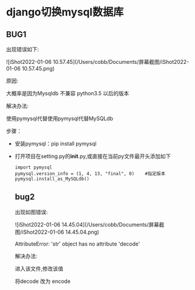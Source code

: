 # django切换mysql数据库

## BUG1

出现错误如下:

![iShot2022-01-06 10.57.45](/Users/cobb/Documents/屏幕截图/iShot2022-01-06 10.57.45.png)

原因:

大概率是因为Mysqldb 不兼容 python3.5 以后的版本

解决办法:

使用pymysql代替使用pymysql代替MySQLdb

步骤：

- 安装pymysql：pip install pymysql

- 打开项目在setting.py的**init**.py,或直接在当前py文件最开头添加如下

  ~~~
  import pymysql
  pymysql.version_info = (1, 4, 13, "final", 0)    #指定版本
  pymysql.install_as_MySQLdb()
  ~~~

  

  ## bug2

  出现如图错误:

  ![iShot2022-01-06 14.45.04](/Users/cobb/Documents/屏幕截图/iShot2022-01-06 14.45.04.png)

  AttributeError: 'str' object has no attribute 'decode'

  

  解决办法:

  进入该文件,修改该值

  

  将decode 改为 encode

  